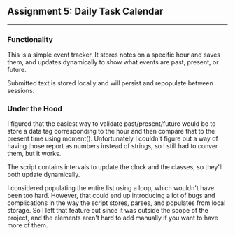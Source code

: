 ## Assignment 5: Daily Task Calendar
---

### Functionality
This is a simple event tracker. It stores notes on a specific hour and saves them, and updates dynamically to show what events are past, present, or future.

Submitted text is stored locally and will persist and repopulate between sessions.

### Under the Hood
I figured that the easiest way to validate past/present/future would be to store a data tag corresponding to the hour and then compare that to the present time using moment(). Unfortunately I couldn't figure out a way of having those report as numbers instead of strings, so I still had to conver them, but it works.

The script contains intervals to update the clock and the classes, so they'll both update dynamically.

I considered populating the entire list using a loop, which wouldn't have been too hard. However, that could end up introducing a lot of bugs and complications in the way the script stores, parses, and populates from local storage. So I left that feature out since it was outside the scope of the project, and the elements aren't hard to add manually if you want to have more of them.
